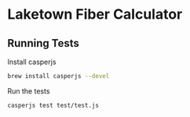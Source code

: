 # Laketown Fiber Calculator

## Running Tests

Install casperjs

```bash
brew install casperjs --devel
```

Run the tests

```bash
casperjs test test/test.js
```
